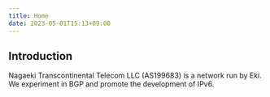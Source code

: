 ```yaml
---
title: Home
date: 2023-05-01T15:13+09:00
---
```


## Introduction

Nagaeki Transcontinental Telecom LLC (AS199683) is a network run by Eki. We experiment in BGP and promote the development of IPv6.
